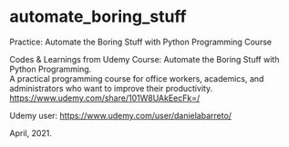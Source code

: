 # automate_boring_stuff
Practice: Automate the Boring Stuff with Python Programming Course


Codes & Learnings from Udemy Course: 
Automate the Boring Stuff with Python Programming.\
A practical programming course for office workers, academics, and administrators who want to improve their productivity.
https://www.udemy.com/share/101W8UAkEecFk=/

Udemy user: https://www.udemy.com/user/danielabarreto/

April, 2021.
